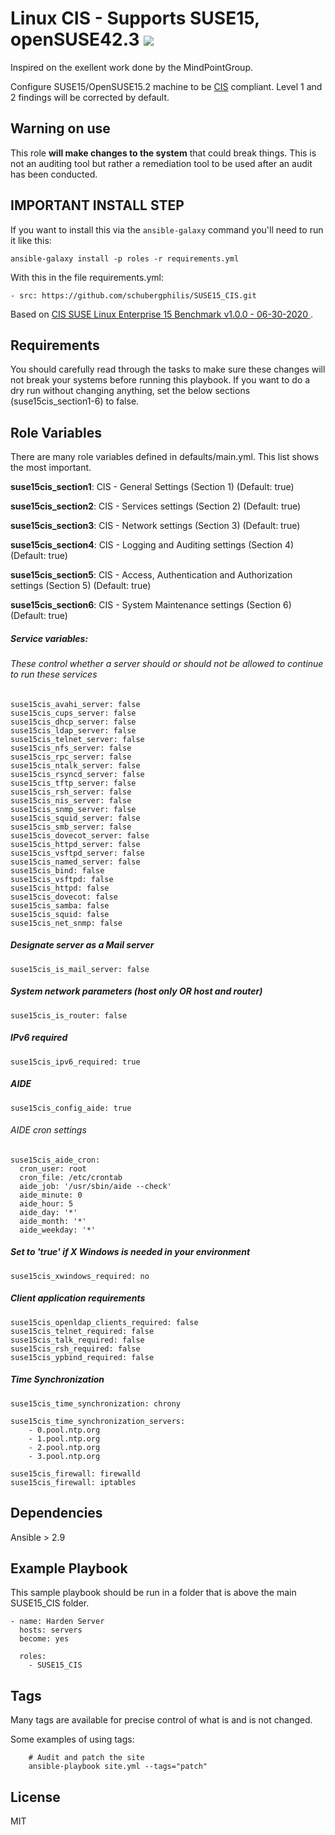 Linux CIS - Supports SUSE15, openSUSE42.3 ![](https://travis-ci.org/schubergphilis/SUSE15_CIS.svg?branch=main)
================
Inspired on the exellent work done by the MindPointGroup.

Configure SUSE15/OpenSUSE15.2 machine to be [CIS](https://www.cisecurity.org/cis-benchmarks/) compliant. Level 1 and 2 findings will be corrected by default.

## Warning on use

This role **will make changes to the system** that could break things. This is not an auditing tool but rather a remediation tool to be used after an audit has been conducted.

## IMPORTANT INSTALL STEP

If you want to install this via the `ansible-galaxy` command you'll need to run it like this:

`ansible-galaxy install -p roles -r requirements.yml`

With this in the file requirements.yml:

```
- src: https://github.com/schubergphilis/SUSE15_CIS.git
```

Based on [ CIS SUSE Linux Enterprise 15 Benchmark v1.0.0 - 06-30-2020 ](https://community.cisecurity.org/collab/public/index.php).

Requirements
------------

You should carefully read through the tasks to make sure these changes will not break your systems before running this playbook.
If you want to do a dry run without changing anything, set the below sections (suse15cis_section1-6) to false. 

Role Variables
--------------
There are many role variables defined in defaults/main.yml. This list shows the most important.

**suse15cis_section1**: CIS - General Settings (Section 1) (Default: true)

**suse15cis_section2**: CIS - Services settings (Section 2) (Default: true)

**suse15cis_section3**: CIS - Network settings (Section 3) (Default: true)

**suse15cis_section4**: CIS - Logging and Auditing settings (Section 4) (Default: true)

**suse15cis_section5**: CIS - Access, Authentication and Authorization settings (Section 5) (Default: true)

**suse15cis_section6**: CIS - System Maintenance settings (Section 6) (Default: true)  

##### Service variables:
###### These control whether a server should or should not be allowed to continue to run these services

```
suse15cis_avahi_server: false  
suse15cis_cups_server: false  
suse15cis_dhcp_server: false  
suse15cis_ldap_server: false  
suse15cis_telnet_server: false  
suse15cis_nfs_server: false  
suse15cis_rpc_server: false  
suse15cis_ntalk_server: false  
suse15cis_rsyncd_server: false  
suse15cis_tftp_server: false  
suse15cis_rsh_server: false  
suse15cis_nis_server: false  
suse15cis_snmp_server: false  
suse15cis_squid_server: false  
suse15cis_smb_server: false  
suse15cis_dovecot_server: false  
suse15cis_httpd_server: false  
suse15cis_vsftpd_server: false  
suse15cis_named_server: false  
suse15cis_bind: false  
suse15cis_vsftpd: false  
suse15cis_httpd: false  
suse15cis_dovecot: false  
suse15cis_samba: false  
suse15cis_squid: false  
suse15cis_net_snmp: false  
```  

##### Designate server as a Mail server
`suse15cis_is_mail_server: false`


##### System network parameters (host only OR host and router)
`suse15cis_is_router: false`  


##### IPv6 required
`suse15cis_ipv6_required: true`  


##### AIDE
`suse15cis_config_aide: true`

###### AIDE cron settings
```
suse15cis_aide_cron:
  cron_user: root
  cron_file: /etc/crontab
  aide_job: '/usr/sbin/aide --check'
  aide_minute: 0
  aide_hour: 5
  aide_day: '*'
  aide_month: '*'
  aide_weekday: '*'  
```

##### Set to 'true' if X Windows is needed in your environment
`suse15cis_xwindows_required: no` 


##### Client application requirements
```
suse15cis_openldap_clients_required: false 
suse15cis_telnet_required: false 
suse15cis_talk_required: false  
suse15cis_rsh_required: false 
suse15cis_ypbind_required: false 
```

##### Time Synchronization
```
suse15cis_time_synchronization: chrony

suse15cis_time_synchronization_servers:
    - 0.pool.ntp.org
    - 1.pool.ntp.org
    - 2.pool.ntp.org
    - 3.pool.ntp.org  
```  


```
suse15cis_firewall: firewalld
suse15cis_firewall: iptables
``` 
  

Dependencies
------------

Ansible > 2.9

Example Playbook
-------------------------

This sample playbook should be run in a folder that is above the main SUSE15_CIS folder.

```
- name: Harden Server
  hosts: servers
  become: yes

  roles:
    - SUSE15_CIS
```

Tags
----
Many tags are available for precise control of what is and is not changed.

Some examples of using tags:

```
    # Audit and patch the site
    ansible-playbook site.yml --tags="patch"
```

License
-------

MIT
